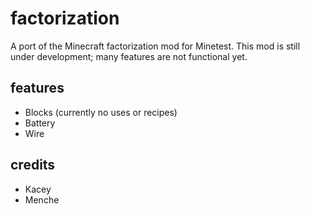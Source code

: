 factorization
=============

A port of the Minecraft factorization mod for Minetest. This mod is still under development; many features are not functional yet.

features
--------
- Blocks (currently no uses or recipes)
 - Battery
 - Wire

credits
-------
- Kacey
- Menche
